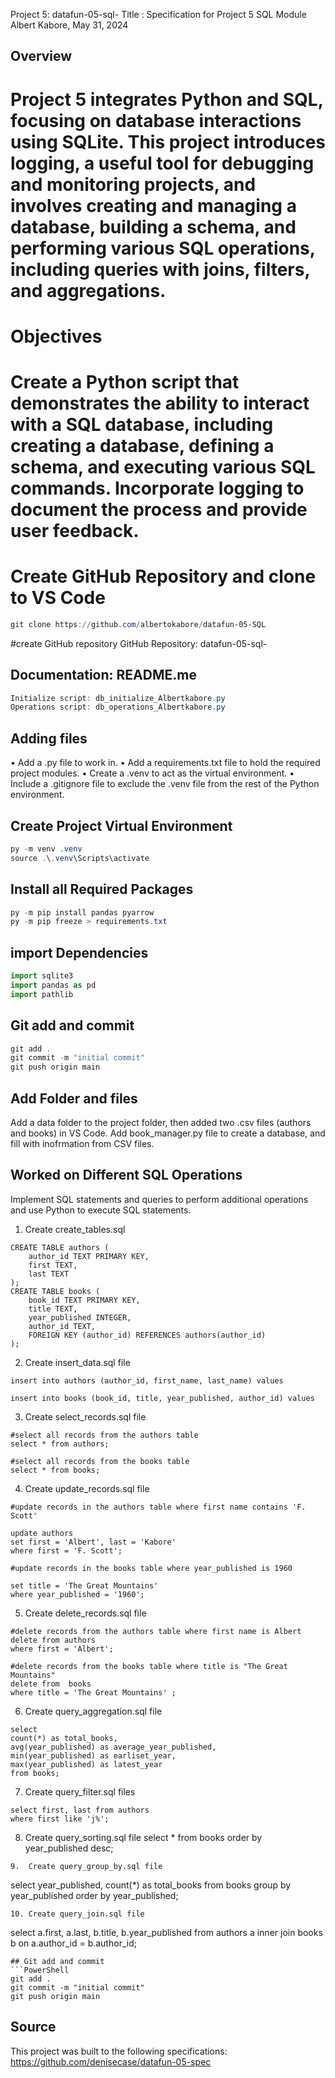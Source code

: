Project 5: datafun-05-sql-
Title : Specification for Project 5 SQL Module
Albert Kabore, May 31, 2024
## Overview
# Project 5 integrates Python and SQL, focusing on database interactions using SQLite. This project introduces logging, a useful tool for debugging and monitoring projects, and involves creating and managing a database, building a schema, and performing various SQL operations, including queries with joins, filters, and aggregations.

# Objectives
# Create a Python script that demonstrates the ability to interact with a SQL database, including creating a database, defining a schema, and executing various SQL commands. Incorporate logging to document the process and provide user feedback.
# Create GitHub Repository and clone to VS Code
```PowerShell
git clone https://github.com/albertokabore/datafun-05-SQL
```
#create GitHub repository
 GitHub Repository: datafun-05-sql-
 ## Documentation: README.me
 ```PowerShell
Initialize script: db_initialize_Albertkabore.py
 Operations script: db_operations_Albertkabore.py
```
## Adding files
•	Add a .py file to work in.
•	Add a requirements.txt file to hold the required project modules.
•	Create a .venv to act as the virtual environment.
•	Include a .gitignore file to exclude the .venv file from the rest of the Python environment.
## Create Project Virtual Environment
 ```PowerShell
py -m venv .venv
source .\.venv\Scripts\activate
```
## Install all Required Packages
 ```PowerShell
py -m pip install pandas pyarrow
 py -m pip freeze > requirements.txt

```
## import Dependencies
```python
import sqlite3
import pandas as pd
import pathlib
```
## Git add and commit
```PowerShell
git add .
git commit -m "initial commit"
git push origin main
```
## Add Folder and files
Add a data folder to the project folder, then added two .csv files (authors and books) in VS Code.
Add book_manager.py file to create a database, and fill with inofrmation from CSV files. 
## Worked on Different SQL Operations
Implement SQL statements and queries to perform additional operations and use Python to execute SQL statements.

1.	Create create_tables.sql
```
CREATE TABLE authors (
    author_id TEXT PRIMARY KEY,
    first TEXT,
    last TEXT
);
CREATE TABLE books (
    book_id TEXT PRIMARY KEY,
    title TEXT,
    year_published INTEGER,
    author_id TEXT,
    FOREIGN KEY (author_id) REFERENCES authors(author_id)
);
```
2.	Create insert_data.sql file
```
insert into authors (author_id, first_name, last_name) values

insert into books (book_id, title, year_published, author_id) values
```

3.	Create select_records.sql file
```
#select all records from the authors table
select * from authors;

#select all records from the books table
select * from books;
```

4.	Create update_records.sql file
```
#update records in the authors table where first name contains 'F. Scott'

update authors
set first = 'Albert', last = 'Kabore'
where first = 'F. Scott';

#update records in the books table where year_published is 1960

set title = 'The Great Mountains'
where year_published = '1960';
```

5.	Create delete_records.sql file
```
#delete records from the authors table where first name is Albert 
delete from authors
where first = 'Albert';

#delete records from the books table where title is "The Great Mountains"
delete from  books
where title = 'The Great Mountains' ;
```

6.	Create query_aggregation.sql file
```
select 
count(*) as total_books,
avg(year_published) as average_year_published,
min(year_published) as earliset_year,
max(year_published) as latest_year 
from books;
```
7.	Create query_filter.sql files
```
select first, last from authors 
where first like 'j%';
```
8.	Create query_sorting.sql file
select * from books
order by year_published desc;
```
9.	Create query_group_by.sql file
```
select year_published, count(*) as total_books
from books
group by year_published
order by year_published;
```
10.	Create query_join.sql file
```
select a.first, a.last, b.title, b.year_published
from authors a
inner join books b on a.author_id = b.author_id;
```
## Git add and commit
```PowerShell
git add .
git commit -m "initial commit"
git push origin main
```
## Source
This project was built to the following specifications: https://github.com/denisecase/datafun-05-spec




